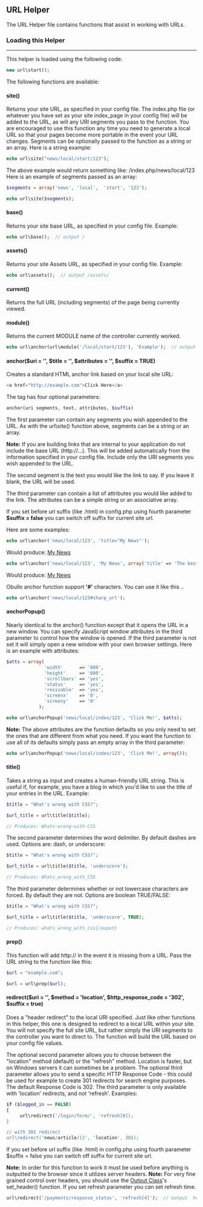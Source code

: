 ## URL Helper

The URL Helper file contains functions that assist in working with URLs.

### Loading this Helper

------

This helper is loaded using the following code:

```php
new url\start();
```

The following functions are available:

#### site()

Returns your site URL, as specified in your config file. The index.php file (or whatever you have set as your site index_page in your config file) will be added to the URL, as will any URI segments you pass to the function. You are encouraged to use this function any time you need to generate a local URL so that your pages become more portable in the event your URL changes. Segments can be optionally passed to the function as a string or an array. Here is a string example:

```php
echo url\site("news/local/start/123");
```

The above example would return something like: /index.php/news/local/123 Here is an example of segments passed as an array:

```php
$segments = array('news', 'local',  'start', '123');

echo url\site($segments);
```

#### base()

Returns your site base URL, as specified in your config file. Example:

```php
echo url\base();  // output /
```

#### assets()

Returns your site Assets URL, as specified in your config file. Example:
 
```php
echo url\assets();  // output /assets/
```

#### current()

Returns the full URL (including segments) of the page being currently viewed.

#### module()

Returns the current MODULE name of the controller currently worked.

```php
echo url\anchor(url\module('/local/start/123'), 'Example');  // output <a href='/index.php/news/local/start/123'>Example</a>
```

#### anchor($uri = '', $title = '', $attributes = '', $suffix = TRUE)

Creates a standard HTML anchor link based on your local site URL:

```php
<a href="http://example.com">Click Here</a>
```

The tag has four optional parameters:

```php
anchor(uri segments, text, attributes, $suffix)
```

The first parameter can contain any segments you wish appended to the URL. As with the url\site() function above, segments can be a string or an array.

**Note:** If you are building links that are internal to your application do not include the base URL (http://...). This will be added automatically from the information specified in your config file. Include only the URI segments you wish appended to the URL.

The second segment is the text you would like the link to say. If you leave it blank, the URL will be used.

The third parameter can contain a list of attributes you would like added to the link. The attributes can be a simple string or an associative array.

If you set before url suffix (like .html) in config.php using fourth parameter **$suffix = false** you can switch off suffix for current site url.

Here are some examples:

```php
echo url\anchor('news/local/123', 'title="My News"');
```

Would produce: <a href="news/local/123" title="My News">My News</a>

```php
echo url\anchor('news/local/123', 'My News', array('title' => 'The best news!'));
```

Would produce: <a href="news/local/123" title="The best news!">My News</a>

Obullo anchor function support **'#'** characters. You can use it like this ..

```php
echo url\anchor('news/local/123#sharp_url');
```

#### anchorPopup()

Nearly identical to the anchor() function except that it opens the URL in a new window. You can specify JavaScript window attributes in the third parameter to control how the window is opened. If the third parameter is not set it will simply open a new window with your own browser settings. Here is an example with attributes:

```php
$atts = array(
              'width'      => '800',
              'height'     => '600',
              'scrollbars' => 'yes',
              'status'     => 'yes',
              'resizable'  => 'yes',
              'screenx'    => '0',
              'screeny'    => '0'
            );

echo url\anchorPopup('news/local/index/123', 'Click Me!', $atts);
```

**Note:** The above attributes are the function defaults so you only need to set the ones that are different from what you need. If you want the function to use all of its defaults simply pass an empty array in the third parameter:

```php
echo url\anchorPopup('news/local/index/123', 'Click Me!', array());
```

#### title()

Takes a string as input and creates a human-friendly URL string. This is useful if, for example, you have a blog in which you'd like to use the title of your entries in the URL. Example:

```php
$title = "What's wrong with CSS?";

$url_title = url\title($title);

// Produces: Whats-wrong-with-CSS
```

The second parameter determines the word delimiter. By default dashes are used. Options are: dash, or underscore:

```php
$title = "What's wrong with CSS?";

$url_title = url\title($title, 'underscore');

// Produces: Whats_wrong_with_CSS
```

The third parameter determines whether or not lowercase characters are forced. By default they are not. Options are boolean TRUE/FALSE:

```php
$title = "What's wrong with CSS?";

$url_title = url\title($title, 'underscore', TRUE);

// Produces: whats_wrong_with_css{/ouput}
```

#### prep()

This function will add http:// in the event it is missing from a URL. Pass the URL string to the function like this:

```php
$url = "example.com";

$url = url\prep($url);
```

#### redirect($uri = '', $method = 'location', $http_response_code = '302', $suffix = true)

Does a "header redirect" to the local URI specified. Just like other functions in this helper, this one is designed to redirect to a local URL within your site. You will not specify the full site URL, but rather simply the URI segments to the controller you want to direct to. The function will build the URL based on your config file values.

The optional second parameter allows you to choose between the "location" method (default) or the "refresh" method. Location is faster, but on Windows servers it can sometimes be a problem. The optional third parameter allows you to send a specific HTTP Response Code - this could be used for example to create 301 redirects for search engine purposes. The default Response Code is 302. The third parameter is only available with 'location' redirects, and not 'refresh'. Examples:

```php
if ($logged_in == FALSE)
{
     url\redirect('/login/form/', 'refresh[0]);
}

// with 301 redirect
url\redirect('news/article/13', 'location', 301);
```

If you set before url suffix (like .html) in config.php using fourth parameter $suffix = false you can switch off suffix for current site url.

**Note:** In order for this function to work it must be used before anything is outputted to the browser since it utilizes server headers.
**Note:** For very fine grained control over headers, you should use the [Output Class](/ob/output/releases/0.0.1)'s set_header() function.
If you set refresh parameter you can set refresh time.

```php
url\redirect('/payments/response_status', 'refresh[4]');  // output  header("Refresh:4;url=/payments/response_status");
```